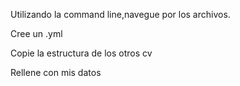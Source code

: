 Utilizando la command line,navegue por los archivos.

Cree un .yml 

Copie la estructura de los otros cv

Rellene con mis datos
